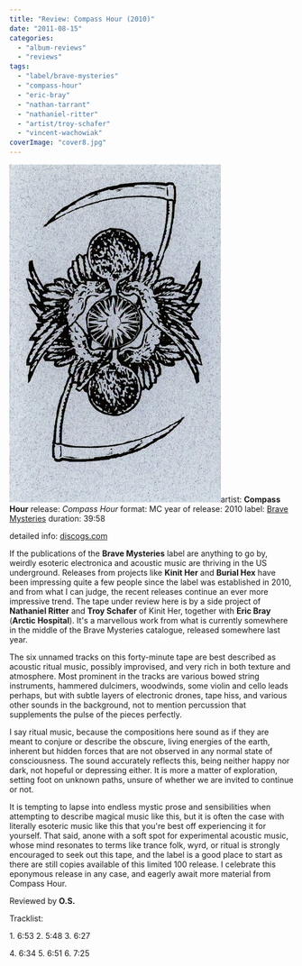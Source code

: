 ```yaml
---
title: "Review: Compass Hour (2010)"
date: "2011-08-15"
categories: 
  - "album-reviews"
  - "reviews"
tags: 
  - "label/brave-mysteries"
  - "compass-hour"
  - "eric-bray"
  - "nathan-tarrant"
  - "nathaniel-ritter"
  - "artist/troy-schafer"
  - "vincent-wachowiak"
coverImage: "cover8.jpg"
---
```


[![](images/cover8.jpg "compasshour")](http://www.eveningoflight.nl/wordpress/wp-content/uploads/2011/08/cover8.jpg)artist: **Compass Hour** release: _Compass Hour_ format: MC year of release: 2010 label: [Brave Mysteries](http://www.bravemysteries.com/) duration: 39:58

detailed info: [discogs.com](http://www.discogs.com/Compass-Hour-Compass-Hour/release/2694267)

If the publications of the **Brave Mysteries** label are anything to go by, weirdly esoteric electronica and acoustic music are thriving in the US underground. Releases from projects like **Kinit Her** and **Burial Hex** have been impressing quite a few people since the label was established in 2010, and from what I can judge, the recent releases continue an ever more impressive trend. The tape under review here is by a side project of **Nathaniel Ritter** and **Troy Schafer** of Kinit Her, together with **Eric Bray** (**Arctic Hospital**). It's a marvellous work from what is currently somewhere in the middle of the Brave Mysteries catalogue, released somewhere last year.

The six unnamed tracks on this forty-minute tape are best described as acoustic ritual music, possibly improvised, and very rich in both texture and atmosphere. Most prominent in the tracks are various bowed string instruments, hammered dulcimers, woodwinds, some violin and cello leads perhaps, but with subtle layers of electronic drones, tape hiss, and various other sounds in the background, not to mention percussion that supplements the pulse of the pieces perfectly.

I say ritual music, because the compositions here sound as if they are meant to conjure or describe the obscure, living energies of the earth, inherent but hidden forces that are not observed in any normal state of consciousness. The sound accurately reflects this, being neither happy nor dark, not hopeful or depressing either. It is more a matter of exploration, setting foot on unknown paths, unsure of whether we are invited to continue or not.

It is tempting to lapse into endless mystic prose and sensibilities when attempting to describe magical music like this, but it is often the case with literally esoteric music like this that you're best off experiencing it for yourself. That said, anone with a soft spot for experimental acoustic music, whose mind resonates to terms like trance folk, wyrd, or ritual is strongly encouraged to seek out this tape, and the label is a good place to start as there are still copies available of this limited 100 release. I celebrate this eponymous release in any case, and eagerly await more material from Compass Hour.

Reviewed by **O.S.**

Tracklist:

1\. 6:53 2. 5:48 3. 6:27

4\. 6:34 5. 6:51 6. 7:25
